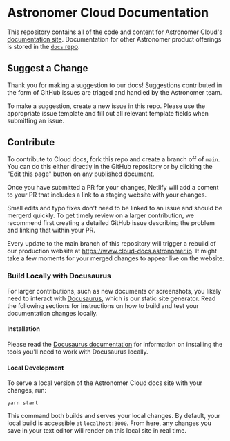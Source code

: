 # Astronomer Cloud Documentation

This repository contains all of the code and content for Astronomer Cloud's [documentation site](http://www.cloud-docs.astronomer.io). Documentation for other Astronomer product offerings is stored in the [`docs` repo](https://github.com/astronomer/docs).

## Suggest a Change 

Thank you for making a suggestion to our docs! Suggestions contributed in the form of GitHub issues are triaged and handled by the Astronomer team. 

To make a suggestion, create a new issue in this repo. Please use the appropriate issue template and fill out all relevant template fields when submitting an issue. 

## Contribute

To contribute to Cloud docs, fork this repo and create a branch off of `main`. You can do this either directly in the GitHub repository or by clicking the "Edit this page" button on any published document.

Once you have submitted a PR for your changes, Netlify will add a coment to your PR that includes a link to a staging website with your changes. 

Small edits and typo fixes don't need to be linked to an issue and should be mergerd quickly. To get timely review on a larger contribution, we recommend first creating a detailed GitHub issue describing the problem and linking that within your PR. 

Every update to the main branch of this repository will trigger a rebuild of our production website at https://www.cloud-docs.astronomer.io. It might take a few moments for your merged changes to appear live on the website. 

### Build Locally with Docusaurus  

For larger contributions, such as new documents or screenshots, you likely need to interact with [Docusaurus](https://docusaurus.io/), which is our static site generator. Read the following sections for instructions on how to build and test your documentation changes locally. 

#### Installation

Please read the [Docusaurus documentation](https://docusaurus.io/docs/installation#requirements) for information on installing the tools you'll need to work with Docusaurus locally. 

#### Local Development

To serve a local version of the Astronomer Cloud docs site with your changes, run:

```console
yarn start
```

This command both builds and serves your local changes. By default, your local build is accessible at `localhost:3000`. From here, any changes you save in your text editor will render on this local site in real time.
